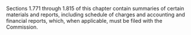 Sections 1.771 through 1.815 of this chapter contain summaries of certain materials and reports, including schedule of charges and accounting and financial reports, which, when applicable, must be filed with the Commission.


